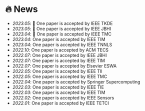# 🔥 News
- *2023.05*: 🎉 One paper is accepted by IEEE TKDE
- *2023.05*: 🎉 One paper is accepted by IEEE JBHI
- *2023.04*: 🎉 One paper is accepted by IEEE TMC
- *2023.04*: One paper is accepted by IEEE TIM
- *2023.04*: One paper is accepted by IEEE TNNLS
- *2022.10*: One paper is accepted by ACM TECS
- *2022.07*: One paper is accepted by IEEE JBHI
- *2022.07*: One paper is accepted by IEEE TIM
- *2022.07*: One paper is accepted by Elsevier ESWA
- *2022.05*: One paper is accepted by IEEE TII
- *2022.05*: One paper is accepted by IEEE TMC
- *2022.04*: One paper is accepted by Springer Supercomputing
- *2022.03*: One paper is accepted by IEEE TIE
- *2022.03*: One paper is accepted by IEEE TIM
- *2022.02*: One paper is accepted by IEEE Sensors
- *2022.01*: One paper is accepted by IEEE TETCI

